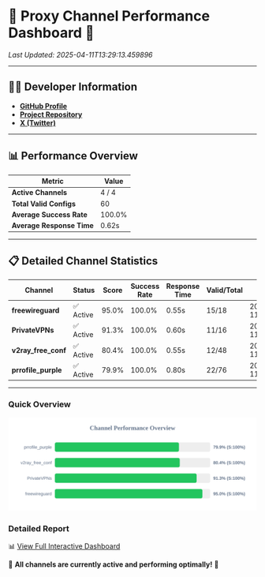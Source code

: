 # 🌟 Proxy Channel Performance Dashboard 🌟

_Last Updated: 2025-04-11T13:29:13.459896_

---

## 👩‍💻 Developer Information

- **[GitHub Profile](https://github.com/4n0nymou3)**  
- **[Project Repository](https://github.com/4n0nymou3/multi-proxy-config-fetcher)**  
- **[X (Twitter)](https://x.com/4n0nymou3)**  

---

## 📊 Performance Overview

| Metric                | Value       |
|-----------------------|-------------|
| **Active Channels**   | 4 / 4       |
| **Total Valid Configs** | 60          |
| **Average Success Rate** | 100.0%      |
| **Average Response Time** | 0.62s       |

---

## 📋 Detailed Channel Statistics

| Channel          | Status     | Score  | Success Rate | Response Time | Valid/Total | Last Success               |
|------------------|------------|--------|--------------|---------------|-------------|----------------------------|
| **freewireguard**  | ✅ Active  | 95.0%  | 100.0% | 0.55s         | 15/18       | 2025-04-11T13:29:13.458486 |
| **PrivateVPNs**  | ✅ Active  | 91.3%  | 100.0% | 0.60s         | 11/16       | 2025-04-11T13:29:12.879098 |
| **v2ray_free_conf**  | ✅ Active  | 80.4%  | 100.0% | 0.55s         | 12/48       | 2025-04-11T13:29:12.242298 |
| **prrofile_purple**  | ✅ Active  | 79.9%  | 100.0% | 0.80s         | 22/76       | 2025-04-11T13:29:11.651489 |

---

### Quick Overview
<div align="center">
  <a href="https://raw.githubusercontent.com/nullluser/NullRepo/refs/heads/main/assets/channel_stats_chart.svg">
    <img src="https://raw.githubusercontent.com/nullluser/NullRepo/refs/heads/main/assets/channel_stats_chart.svg" alt="Source Performance Statistics" width="800">
  </a>
</div>

### Detailed Report
📊 [View Full Interactive Dashboard](https://htmlpreview.github.io/?https://github.com/nullluser/NullRepo/blob/main/assets/performance_report.html)

🎉 **All channels are currently active and performing optimally!** 🎉
